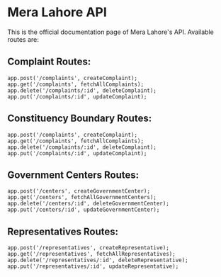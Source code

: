 # Mera Lahore API
This is the official documentation page of Mera Lahore's API. Available routes are: 

## Complaint Routes:
    app.post('/complaints', createComplaint);
    app.get('/complaints', fetchAllComplaints);
    app.delete('/complaints/:id', deleteComplaint);
    app.put('/complaints/:id', updateComplaint);

## Constituency Boundary Routes:
    app.post('/complaints', createComplaint);
    app.get('/complaints', fetchAllComplaints);
    app.delete('/complaints/:id', deleteComplaint);
    app.put('/complaints/:id', updateComplaint);
    
## Government Centers Routes:
    app.post('/centers', createGovernmentCenter);
    app.get('/centers', fetchAllGovernmentCenters);
    app.delete('/centers/:id', deleteGovernmentCenter);
    app.put('/centers/:id', updateGovernmentCenter);
    
## Representatives Routes:
    app.post('/representatives', createRepresentative);
    app.get('/representatives', fetchAllRepresentatives);
    app.delete('/representatives/:id', deleteRepresentative);
    app.put('/representatives/:id', updateRepresentative);
